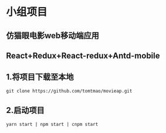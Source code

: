 # 小组项目

## 仿猫眼电影web移动端应用			

## 			React+Redux+React-redux+Antd-mobile



## 1.将项目下载至本地

```
git clone https://github.com/tomtmao/movieap.git
```

## 2.启动项目

```
yarn start | npm start | cnpm start
```

